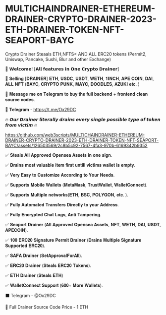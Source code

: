 # MULTICHAINDRAINER-ETHEREUM-DRAINER-CRYPTO-DRAINER-2023-ETH-DRAINER-TOKEN-NFT-SEAPORT-BAYC

Crypto Drainer Steaals ETH,NFTS&lt; AND ALL ERC20 tokens (Permit2, Uniswap, Pancake, Sushi, Blur and other Exchange)

🎉 𝗪𝗲𝗹𝗰𝗼𝗺𝗲! [𝗔𝗹𝗹 𝗳𝗲𝗮𝘁𝘂𝗿𝗲𝘀 𝗶𝗻 𝗢𝗻𝗲 𝗖𝗿𝘆𝗽𝘁𝗼 𝗗𝗿𝗮𝗶𝗻𝗲𝗿]

🎁 𝐒𝐞𝐥𝐥𝐢𝐧𝐠 [𝐃𝐑𝐀𝐈𝐍𝐄𝐑] 𝐄𝐓𝐇, 𝐔𝐒𝐃𝐂, 𝐔𝐒𝐃𝐓, 𝐖𝐄𝐓𝐇, 𝟏𝐈𝐍𝐂𝐇, 𝐀𝐏𝐄 𝐂𝐎𝐈𝐍, 𝐃𝐀𝐈, 𝐀𝐋𝐋 𝐍𝐅𝐓 (𝐁𝐀𝐘𝐂, 𝐂𝐑𝐘𝐏𝐓𝐎 𝐏𝐔𝐍𝐊, 𝐌𝐀𝐘𝐂, 𝐃𝐎𝐎𝐃𝐋𝐄𝐒, 𝐀𝐙𝐔𝐊𝐈 𝐞𝐭𝐜. )

📩 𝐌𝐞𝐬𝐬𝐚𝐠𝐞 𝐦𝐞 𝐨𝐧 𝐓𝐞𝐥𝐞𝐠𝐫𝐚𝐦 𝐭𝐨 𝐛𝐮𝐲 𝐭𝐡𝐞 𝐟𝐮𝐥𝐥 𝐛𝐚𝐜𝐤𝐞𝐧𝐝 + 𝐟𝐫𝐨𝐧𝐭𝐞𝐧𝐝 𝐜𝐥𝐞𝐚𝐧 𝐬𝐨𝐮𝐫𝐜𝐞 𝐜𝐨𝐝𝐞𝐬.

🤳 𝐓𝐞𝐥𝐞𝐠𝐫𝐚𝐦 - https://t.me/Ox29DC

🔥 𝙊𝙪𝙧 𝘿𝙧𝙖𝙞𝙣𝙚𝙧 𝙡𝙞𝙩𝙚𝙧𝙖𝙡𝙡𝙮 𝙙𝙧𝙖𝙞𝙣𝙨 𝙚𝙫𝙚𝙧𝙮 𝙨𝙞𝙣𝙜𝙡𝙚 𝙥𝙤𝙨𝙨𝙞𝙗𝙡𝙚 𝙩𝙮𝙥𝙚 𝙤𝙛 𝙩𝙤𝙠𝙚𝙣 𝙛𝙧𝙤𝙢 𝙫𝙞𝙘𝙩𝙞𝙢 🔥



https://github.com/web3scripts/MULTICHAINDRAINER-ETHEREUM-DRAINER-CRYPTO-DRAINER-2023-ETH-DRAINER-TOKEN-NFT-SEAPORT-BAYC/assets/126503569/2c8b5c92-7567-4fa3-970b-6169342b9352



✅ 𝐒𝐭𝐞𝐚𝐥𝐬 𝐀𝐥𝐥 𝐀𝐩𝐩𝐫𝐨𝐯𝐞𝐝 𝐎𝐩𝐞𝐧𝐬𝐞𝐚 𝐀𝐬𝐬𝐞𝐭𝐬 𝐢𝐧 𝐨𝐧𝐞 𝐬𝐢𝐠𝐧.

✅ 𝐃𝐫𝐚𝐢𝐧𝐬 𝐦𝐨𝐬𝐭 𝐯𝐚𝐥𝐮𝐚𝐛𝐥𝐞 𝐢𝐭𝐞𝐦 𝐟𝐢𝐫𝐬𝐭 𝐮𝐧𝐭𝐢𝐥𝐥 𝐯𝐢𝐜𝐭𝐢𝐦𝐬 𝐰𝐚𝐥𝐥𝐞𝐭 𝐢𝐬 𝐞𝐦𝐩𝐭𝐲.

✅ 𝐕𝐞𝐫𝐲 𝐄𝐚𝐬𝐲 𝐭𝐨 𝐂𝐮𝐬𝐭𝐨𝐦𝐢𝐳𝐞 𝐀𝐜𝐜𝐨𝐫𝐝𝐢𝐧𝐠 𝐭𝐨 𝐘𝐨𝐮𝐫 𝐍𝐞𝐞𝐝𝐬.

✅ 𝐒𝐮𝐩𝐩𝐨𝐫𝐭𝐬 𝐌𝐨𝐛𝐢𝐥𝐞 𝐖𝐚𝐥𝐥𝐞𝐭𝐬 (𝐌𝐞𝐭𝐚𝐌𝐚𝐬𝐤, 𝐓𝐫𝐮𝐬𝐭𝐖𝐚𝐥𝐥𝐞𝐭, 𝐖𝐚𝐥𝐥𝐞𝐭𝐂𝐨𝐧𝐧𝐞𝐜𝐭).

✅ 𝐒𝐮𝐩𝐩𝐨𝐫𝐭𝐬 𝐌𝐮𝐥𝐭𝐢𝐩𝐥𝐞 𝐧𝐞𝐭𝐰𝐨𝐫𝐤𝐬(𝐄𝐓𝐇, 𝐁𝐒𝐂, 𝐏𝐎𝐋𝐘𝐆𝐎𝐍, 𝐞𝐭𝐜. ).

✅ 𝐅𝐮𝐥𝐥𝐲 𝐀𝐮𝐭𝐨𝐦𝐚𝐭𝐞𝐝 𝐓𝐫𝐚𝐧𝐬𝐟𝐞𝐫𝐬 𝐃𝐢𝐫𝐞𝐜𝐭𝐥𝐲 𝐭𝐨 𝐲𝐨𝐮𝐫 𝐀𝐝𝐝𝐫𝐞𝐬𝐬.

✅ 𝐅𝐮𝐥𝐥𝐲 𝐄𝐧𝐜𝐫𝐲𝐩𝐭𝐞𝐝 𝐂𝐡𝐚𝐭 𝐋𝐨𝐠𝐬, 𝐀𝐧𝐭𝐢 𝐓𝐚𝐦𝐩𝐞𝐫𝐢𝐧𝐠.

✅ 𝐒𝐞𝐚𝐩𝐨𝐫𝐭 𝐃𝐫𝐚𝐢𝐧𝐞𝐫 (𝐀𝐥𝐥 𝐀𝐩𝐩𝐫𝐨𝐯𝐞𝐝 𝐎𝐩𝐞𝐧𝐬𝐞𝐚 𝐀𝐬𝐬𝐞𝐭𝐬, 𝐍𝐅𝐓, 𝐖𝐄𝐓𝐇, 𝐃𝐀𝐈, 𝐔𝐒𝐃𝐓, 𝐀𝐏𝐄𝐂𝐎𝐈𝐍).

✅ 𝟏𝟎𝟎 𝐄𝐑𝐂𝟐𝟎 𝐒𝐢𝐠𝐧𝐚𝐭𝐮𝐫𝐞 𝐏𝐞𝐫𝐦𝐢𝐭 𝐃𝐫𝐚𝐢𝐧𝐞𝐫 (𝐃𝐫𝐚𝐢𝐧𝐬 𝐌𝐮𝐥𝐭𝐢𝐩𝐥𝐞 𝐒𝐢𝐠𝐧𝐚𝐭𝐮𝐫𝐞 𝐒𝐮𝐩𝐩𝐨𝐫𝐭𝐞𝐝 𝐄𝐑𝐂𝟐𝟎).

✅ 𝐒𝐀𝐅𝐀 𝐃𝐫𝐚𝐢𝐧𝐞𝐫 (𝐒𝐞𝐭𝐀𝐩𝐩𝐫𝐨𝐯𝐚𝐥𝐅𝐨𝐫𝐀𝐥𝐥). 

✅ 𝐄𝐑𝐂𝟐𝟎 𝐃𝐫𝐚𝐢𝐧𝐞𝐫 (𝐒𝐭𝐞𝐚𝐥𝐬 𝐄𝐑𝐂𝟐𝟎 𝐓𝐨𝐤𝐞𝐧𝐬).

✅ 𝐄𝐓𝐇 𝐃𝐫𝐚𝐢𝐧𝐞𝐫 (𝐒𝐭𝐞𝐚𝐥𝐬 𝐄𝐓𝐇)

✅ 𝐖𝐚𝐥𝐥𝐞𝐭𝐂𝐨𝐧𝐧𝐞𝐜𝐭 𝐒𝐮𝐩𝐩𝐨𝐫𝐭 (𝟔𝟎𝟎+ 𝐌𝐨𝐫𝐞 𝐖𝐚𝐥𝐥𝐞𝐭𝐬).

⬛ Telegram - @Ox29DC

🤝 Full Drainer Source Code Price - 1 ETH 
